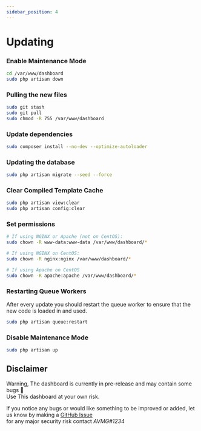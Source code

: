 ```yaml
---
sidebar_position: 4
---
```

# Updating
### Enable Maintenance Mode
```bash
cd /var/www/dashboard
sudo php artisan down
```
### Pulling the new files
```bash
sudo git stash
sudo git pull
sudo chmod -R 755 /var/www/dashboard
```

### Update dependencies
```bash
sudo composer install --no-dev --optimize-autoloader
```

### Updating the database
```bash
sudo php artisan migrate --seed --force
```

### Clear Compiled Template Cache
```bash
sudo php artisan view:clear
sudo php artisan config:clear
```

### Set permissions
```bash
# If using NGINX or Apache (not on CentOS):
sudo chown -R www-data:www-data /var/www/dashboard/*

# If using NGINX on CentOS:
sudo chown -R nginx:nginx /var/www/dashboard/*

# If using Apache on CentOS
sudo chown -R apache:apache /var/www/dashboard/*
```
### Restarting Queue Workers
After every update you should restart the queue worker to ensure that the new code is loaded in and used.
```bash
sudo php artisan queue:restart
```

### Disable Maintenance Mode
```bash
sudo php artisan up
```

## Disclaimer
Warning, The dashboard is currently in pre-release and may contain some bugs 🐛 <br/>
Use This dashboard at your own risk.

If you notice any bugs or would like something to be improved or added, let us know by making a [GitHub Issue](https://github.com/ControlPanel-gg/dashboard/issues/new/choose)<br /> for any major security risk contact _AVMG#1234_


